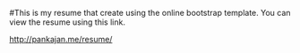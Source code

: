 
#This is my resume that create using the online bootstrap template. You can view the resume using this link.


http://pankajan.me/resume/
